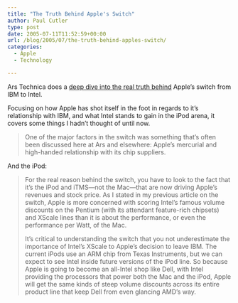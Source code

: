 ```yaml
---
title: "The Truth Behind Apple's Switch"
author: Paul Cutler
type: post
date: 2005-07-11T11:52:59+00:00
url: /blog/2005/07/the-truth-behind-apples-switch/
categories:
  - Apple
  - Technology

---
```

Ars Technica does a [deep dive into the real truth behind][1] Apple&#8217;s switch from IBM to Intel.

Focusing on how Apple has shot itself in the foot in regards to it&#8217;s relationship with IBM, and what Intel stands to gain in the iPod arena, it covers some things I hadn&#8217;t thought of until now.

> One of the major factors in the switch was something that&#8217;s often been discussed here at Ars and elsewhere: Apple&#8217;s mercurial and high-handed relationship with its chip suppliers. 

And the iPod:

> For the real reason behind the switch, you have to look to the fact that it&#8217;s the iPod and iTMS—not the Mac—that are now driving Apple&#8217;s revenues and stock price. As I stated in my previous article on the switch, Apple is more concerned with scoring Intel&#8217;s famous volume discounts on the Pentium (with its attendant feature-rich chipsets) and XScale lines than it is about the performance, or even the performance per Watt, of the Mac.
> 
> It&#8217;s critical to understanding the switch that you not underestimate the importance of Intel&#8217;s XScale to Apple&#8217;s decision to leave IBM. The current iPods use an ARM chip from Texas Instruments, but we can expect to see Intel inside future versions of the iPod line. So because Apple is going to become an all-Intel shop like Dell, with Intel providing the processors that power both the Mac and the iPod, Apple will get the same kinds of steep volume discounts across its entire product line that keep Dell from even glancing AMD&#8217;s way.

 [1]: http://arstechnica.com/columns/mac/mac-20050710.ars?85674&79301